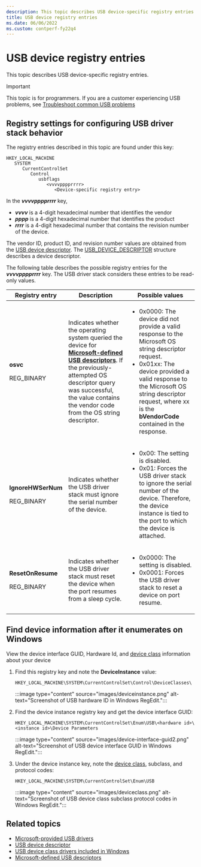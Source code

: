 ```yaml
---
description: This topic describes USB device-specific registry entries.
title: USB device registry entries
ms.date: 06/06/2022
ms.custom: contperf-fy22q4
---
```


# USB device registry entries

This topic describes USB device-specific registry entries.

> [!IMPORTANT]
> This topic is for programmers. If you are a customer experiencing USB problems, see [Troubleshoot common USB problems](https://support.microsoft.com/help/17614/windows-10-troubleshoot-common-usb-problems)

## Registry settings for configuring USB driver stack behavior

The registry entries described in this topic are found under this key:

```output
HKEY_LOCAL_MACHINE
   SYSTEM
      CurrentControlSet
         Control
            usbflags
               <vvvvpppprrrr>
                  <Device-specific registry entry>
```

In the ***vvvvpppprrrr*** key,

- ***vvvv*** is a 4-digit hexadecimal number that identifies the vendor
- ***pppp*** is a 4-digit hexadecimal number that identifies the product
- ***rrrr*** is a 4-digit hexadecimal number that contains the revision number of the device.

The vendor ID, product ID, and revision number values are obtained from the [USB device descriptor](usb-device-descriptors.md). The [USB_DEVICE_DESCRIPTOR](/windows-hardware/drivers/ddi/usbspec/ns-usbspec-_usb_device_descriptor) structure describes a device descriptor.

The following table describes the possible registry entries for the ***vvvvpppprrrr*** key. The USB driver stack considers these entries to be read-only values.

<table>
  <thead>
    <tr>
      <th>Registry entry</th>
      <th>Description</th>
      <th>Possible values</th>
    </tr>
  </thead>
  <tbody>
    <tr>
      <td>
        <p><strong>osvc</strong></p>
        <p>REG_BINARY</p>
      </td>
      <td>
        <p>Indicates whether the operating system queried the device for <strong><a href="microsoft-defined-usb-descriptors.md" data-raw-source="[Microsoft-defined USB descriptors](microsoft-defined-usb-descriptors.md)">Microsoft-defined USB descriptors</a></strong>. If the previously-attempted OS descriptor query was successful, the value contains the vendor code from the OS string descriptor.</p>
      </td>
      <td>
        <ul>
          <li>0x0000: The device did not provide a valid response to the Microsoft OS string descriptor request.</li>
          <li>0x01xx: The device provided a valid response to the Microsoft OS string descriptor request, where xx is the <strong>bVendorCode</strong> contained in the response.</li>
        </ul>
      </td>
    </tr>
    <tr>
      <td>
        <p><strong>IgnoreHWSerNum</strong></p>
        <p>REG_BINARY</p>
      </td>
      <td>
        <p>Indicates whether the USB driver stack must ignore the serial number of the device.</p>
      </td>
      <td>
        <ul>
          <li>0x00: The setting is disabled.</li>
          <li>0x01: Forces the USB driver stack to ignore the serial number of the device. Therefore, the device instance is tied to the port to which the device is attached.</li>
        </ul>
      </td>
    </tr>
    <tr>
      <td>
        <p><strong>ResetOnResume</strong></p>
        <p>REG_BINARY</p>
      </td>
      <td>
        <p>Indicates whether the USB driver stack must reset the device when the port resumes from a sleep cycle.</p>
      </td>
      <td>
        <ul>
          <li>0x0000: The setting is disabled.</li>
          <li>0x0001: Forces the USB driver stack to reset a device on port resume.</li>
        </ul>
      </td>
    </tr>
  </tbody>
</table>

## Find device information after it enumerates on Windows

View the device interface GUID, Hardware Id, and [device class](supported-usb-classes.md#usb-device-classes) information about your device

1. Find this registry key and note the **DeviceInstance** value:

    `HKEY_LOCAL_MACHINE\SYSTEM\CurrentControlSet\Control\DeviceClasses\`

    :::image type="content" source="images/deviceinstance.png" alt-text="Screenshot of USB hardware ID in Windows RegEdit.":::

1. Find the device instance registry key and get the device interface GUID:

    `HKEY_LOCAL_MACHINE\SYSTEM\CurrentControlSet\Enum\USB\<hardware id>\<instance id>\Device Parameters`

    :::image type="content" source="images/device-interface-guid2.png" alt-text="Screenshot of USB device interface GUID in Windows RegEdit.":::

1. Under the device instance key, note the [device class](supported-usb-classes.md#usb-device-classes), subclass, and protocol codes:

    `HKEY_LOCAL_MACHINE\SYSTEM\CurrentControlSet\Enum\USB`

    :::image type="content" source="images/deviceclass.png" alt-text="Screenshot of USB device class subclass protocol codes in Windows RegEdit.":::

## Related topics

- [Microsoft-provided USB drivers](system-supplied-usb-drivers.md)
- [USB device descriptor](usb-device-descriptors.md)
- [USB device class drivers included in Windows](supported-usb-classes.md)
- [Microsoft-defined USB descriptors](microsoft-defined-usb-descriptors.md)
